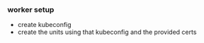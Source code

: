 ### worker setup

* create kubeconfig
* create the units using that kubeconfig and the provided certs

